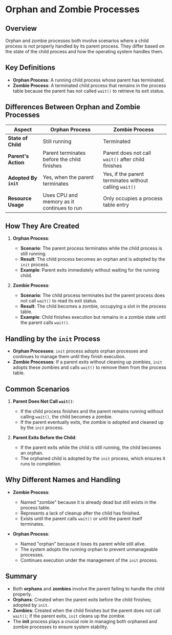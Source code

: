 # Orphan and Zombie Processes

## Overview
Orphan and zombie processes both involve scenarios where a child process is not properly handled by its parent process. They differ based on the state of the child process and how the operating system handles them.

## Key Definitions
- **Orphan Process**: A running child process whose parent has terminated.
- **Zombie Process**: A terminated child process that remains in the process table because the parent has not called `wait()` to retrieve its exit status.

## Differences Between Orphan and Zombie Processes
| Aspect                | Orphan Process                                | Zombie Process                           |
|-----------------------|-----------------------------------------------|------------------------------------------|
| **State of Child**    | Still running                                 | Terminated                               |
| **Parent's Action**   | Parent terminates before the child finishes   | Parent does not call `wait()` after child finishes |
| **Adopted By `init`** | Yes, when the parent terminates               | Yes, if the parent terminates without calling `wait()` |
| **Resource Usage**    | Uses CPU and memory as it continues to run    | Only occupies a process table entry      |

## How They Are Created
1. **Orphan Process**:
   - **Scenario**: The parent process terminates while the child process is still running.
   - **Result**: The child process becomes an orphan and is adopted by the `init` process.
   - **Example**: Parent exits immediately without waiting for the running child.

2. **Zombie Process**:
   - **Scenario**: The child process terminates but the parent process does not call `wait()` to read its exit status.
   - **Result**: The child becomes a zombie, occupying a slot in the process table.
   - **Example**: Child finishes execution but remains in a zombie state until the parent calls `wait()`.

## Handling by the `init` Process
- **Orphan Processes**: `init` process adopts orphan processes and continues to manage them until they finish execution.
- **Zombie Processes**: If a parent exits without cleaning up zombies, `init` adopts these zombies and calls `wait()` to remove them from the process table.

## Common Scenarios
1. **Parent Does Not Call `wait()`**:
   - If the child process finishes and the parent remains running without calling `wait()`, the child becomes a zombie.
   - If the parent eventually exits, the zombie is adopted and cleaned up by the `init` process.

2. **Parent Exits Before the Child**:
   - If the parent exits while the child is still running, the child becomes an orphan.
   - The orphaned child is adopted by the `init` process, which ensures it runs to completion.

## Why Different Names and Handling
- **Zombie Process**:
  - Named "zombie" because it is already dead but still exists in the process table.
  - Represents a lack of cleanup after the child has finished.
  - Exists until the parent calls `wait()` or until the parent itself terminates.

- **Orphan Process**:
  - Named "orphan" because it loses its parent while still alive.
  - The system adopts the running orphan to prevent unmanageable processes.
  - Continues execution under the management of the `init` process.

## Summary
- Both **orphans** and **zombies** involve the parent failing to handle the child properly.
- **Orphans**: Created when the parent exits before the child finishes; adopted by `init`.
- **Zombies**: Created when the child finishes but the parent does not call `wait()`; if the parent exits, `init` cleans up the zombie.
- The **init** process plays a crucial role in managing both orphaned and zombie processes to ensure system stability.

